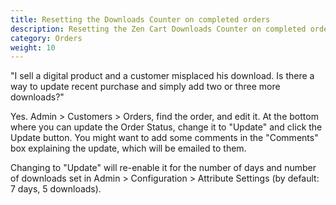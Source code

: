 ```yaml
---
title: Resetting the Downloads Counter on completed orders
description: Resetting the Zen Cart Downloads Counter on completed orders
category: Orders
weight: 10
---
```


"I sell a digital product and a customer misplaced his download. Is there a way to update recent purchase and simply add two or three more downloads?"

Yes.  Admin > Customers > Orders, find the order, and edit it.  At the bottom where you can update the Order Status, change it to "Update" and click the Update button.  You might want to add some comments in the "Comments" box explaining the update, which will be emailed to them.

Changing to "Update" will re-enable it for the number of days and number of downloads set in Admin > Configuration > Attribute Settings (by default: 7 days, 5 downloads).

